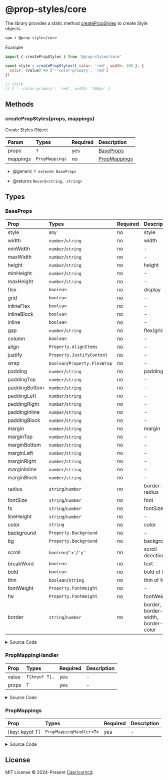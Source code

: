 # @prop-styles/core

The library provides a static method [createPropStyles](#createPropStyles) to create Style objects.

```bash
npm i @prop-styles/core
```

Example
```js
import { createPropStyles } from '@prop-styles/core'

const style = createPropStyles({ color: 'red', width: 100 }, {
  color: (value) => ['--color-primary', 'red']
})

// style
// { '--color-primary': 'red', width: '100px' }
```

## Methods

### createPropStyles(props, mappings)

Create Styles Object

Param|Types|Required|Description
:--|:--|:--|:--
props|`T`|yes|[BaseProps](#BaseProps)
mappings|`PropMappings`|no|[PropMappings](#PropMappings)

- @generic `T extends BaseProps`

- @returns `Record<string, string>`

## Types

### BaseProps

Prop|Types|Required|Description
:--|:--|:--|:--
style|`any`|no|style
width|`number`/`string`|no|width
minWidth|`number`/`string`|no|-
maxWidth|`number`/`string`|no|-
height|`number`/`string`|no|height
minHeight|`number`/`string`|no|-
maxHeight|`number`/`string`|no|-
flex|`boolean`|no|display
grid|`boolean`|no|-
inlineFlex|`boolean`|no|-
inlineBlock|`boolean`|no|-
inline|`boolean`|no|-
gap|`number`/`string`|no|flex/grid
column|`boolean`|no|-
align|`Property.AlignItems`|no|-
justify|`Property.JustifyContent`|no|-
wrap|`boolean`/`Property.FlexWrap`|no|-
padding|`number`/`string`|no|padding
paddingTop|`number`/`string`|no|-
paddingBottom|`number`/`string`|no|-
paddingLeft|`number`/`string`|no|-
paddingRight|`number`/`string`|no|-
paddingInline|`number`/`string`|no|-
paddingBlock|`number`/`string`|no|-
margin|`number`/`string`|no|margin
marginTop|`number`/`string`|no|-
marginBottom|`number`/`string`|no|-
marginLeft|`number`/`string`|no|-
marginRight|`number`/`string`|no|-
marginInline|`number`/`string`|no|-
marginBlock|`number`/`string`|no|-
radius|`string`/`number`|no|border-radius
fontSize|`string`/`number`|no|font
fs|`string`/`number`|no|fontSize
lineHeight|`string`/`number`|no|-
color|`string`|no|color
background|`Property.Background`|no|-
bg|`Property.Background`|no|background
scroll|`boolean`/`'x'`/`'y'`|no|scroll direction
breakWord|`boolean`|no|text
bold|`boolean`|no|bold of font
thin|`boolean`/`string`|no|thin of font
fontWeight|`Property.FontWeight`|no|-
fw|`Property.FontWeight`|no|fontWeight
border|`string`/`number`|no|border, border-width, border-color

<details>
<summary>Source Code</summary>

```ts
interface BaseProps {
  // style
  style?: any
  // width
  width?: number | string
  minWidth?: number | string
  maxWidth?: number | string
  // height
  height?: number | string
  minHeight?: number | string
  maxHeight?: number | string
  // display
  flex?: boolean
  grid?: boolean
  inlineFlex?: boolean
  inlineBlock?: boolean
  inline?: boolean
  // flex/grid
  gap?: number | string
  column?: boolean
  align?: Property.AlignItems
  justify?: Property.JustifyContent
  wrap?: boolean | Property.FlexWrap
  // padding
  padding?: number | string
  paddingTop?: number | string
  paddingBottom?: number | string
  paddingLeft?: number | string
  paddingRight?: number | string
  paddingInline?: number | string
  paddingBlock?: number | string
  // margin
  margin?: number | string
  marginTop?: number | string
  marginBottom?: number | string
  marginLeft?: number | string
  marginRight?: number | string
  marginInline?: number | string
  marginBlock?: number | string
  // border-radius
  radius?: string | number
  // font
  fontSize?: string | number
  // fontSize
  fs?: string | number
  lineHeight?: string | number
  // color
  color?: string
  background?: Property.Background
  // background
  bg?: Property.Background
  // scroll direction
  scroll?: boolean | 'x' | 'y'
  // text
  breakWord?: boolean
  // bold of font
  bold?: boolean
  // thin of font
  thin?: boolean | string
  fontWeight?: Property.FontWeight
  // fontWeight
  fw?: Property.FontWeight
  // border, border-width, border-color
  border?: string | number
}
```

</details>

### PropMappingHandler

Prop|Types|Required|Description
:--|:--|:--|:--
value|`T[keyof T],`|yes|-
props|`T`|yes|-

<details>
<summary>Source Code</summary>

```ts
type PropMappingHandler<T extends BaseProps> = (
  value: T[keyof T],
  props: T
) => PropMappingHandlerReturn
```

</details>

### PropMappings

Prop|Types|Required|Description
:--|:--|:--|:--
[key: keyof T]|`PropMappingHandler<T>`|yes|-

<details>
<summary>Source Code</summary>

```ts
type PropMappings<T extends BaseProps> = {
  [key: keyof T]: PropMappingHandler<T>
}
```

</details>

## License

MIT License © 2024-Present [Capricorncd](https://github.com/capricorncd).
